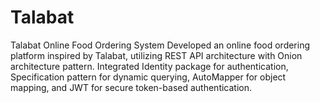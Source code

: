 # Talabat
Talabat Online Food Ordering System Developed an online food ordering platform inspired by Talabat, utilizing REST API architecture with Onion architecture pattern. Integrated Identity package for authentication, Specification pattern for dynamic querying, AutoMapper for object mapping, and JWT for secure token-based authentication.

